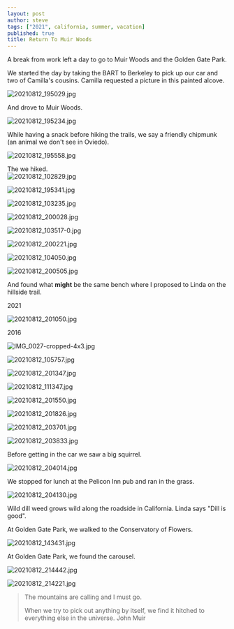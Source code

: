 ```yaml
---
layout: post
author: steve
tags: ["2021", california, summer, vacation]
published: true
title: Return To Muir Woods
---
```

A break from work left a day to go to Muir Woods and the Golden Gate Park.  

We started the day by taking the BART to Berkeley to pick up our car and two of Camilla's cousins.  Camilla requested a picture in this painted alcove.  

![20210812_195029.jpg]({{site.baseurl}}/assets/media/20210812_195029.jpg)

And drove to Muir Woods.  

![20210812_195234.jpg]({{site.baseurl}}/assets/media/20210812_195234.jpg)

While having a snack before hiking the trails, we say a friendly chipmunk (an animal we don't see in Oviedo).  

![20210812_195558.jpg]({{site.baseurl}}/assets/media/20210812_195558.jpg)

The we hiked.  
![20210812_102829.jpg]({{site.baseurl}}/assets/media/20210812_102829.jpg)

![20210812_195341.jpg]({{site.baseurl}}/assets/media/20210812_195341.jpg)

![20210812_103235.jpg]({{site.baseurl}}/assets/media/20210812_103235.jpg)

![20210812_200028.jpg]({{site.baseurl}}/assets/media/20210812_200028.jpg)

![20210812_103517-0.jpg]({{site.baseurl}}/assets/media/20210812_103517-0.jpg)

![20210812_200221.jpg]({{site.baseurl}}/assets/media/20210812_200221.jpg)

![20210812_104050.jpg]({{site.baseurl}}/assets/media/20210812_104050.jpg)

![20210812_200505.jpg]({{site.baseurl}}/assets/media/20210812_200505.jpg)

And found what __might__ be the same bench where I proposed to Linda on the hillside trail.  

2021  

![20210812_201050.jpg]({{site.baseurl}}/assets/media/20210812_201050.jpg)

2016  

![IMG_0027-cropped-4x3.jpg]({{site.baseurl}}/assets/mediaIMG_0027-cropped-4x3.jpg)

![20210812_105757.jpg]({{site.baseurl}}/assets/media/20210812_105757.jpg)

![20210812_201347.jpg]({{site.baseurl}}/assets/media/20210812_201347.jpg)

![20210812_111347.jpg]({{site.baseurl}}/assets/media/20210812_111347.jpg)

![20210812_201550.jpg]({{site.baseurl}}/assets/media/20210812_201550.jpg)

![20210812_201826.jpg]({{site.baseurl}}/assets/media/20210812_201826.jpg)

![20210812_203701.jpg]({{site.baseurl}}/assets/media/20210812_203701.jpg)

![20210812_203833.jpg]({{site.baseurl}}/assets/media/20210812_203833.jpg)

Before getting in the car we saw a big squirrel.  

![20210812_204014.jpg]({{site.baseurl}}/assets/media/20210812_204014.jpg)

We stopped for lunch at the Pelicon Inn pub and ran in the grass.  

![20210812_204130.jpg]({{site.baseurl}}/assets/media/20210812_204130.jpg)

Wild dill weed grows wild along the roadside in California.  Linda says "Dill is good".  

At Golden Gate Park, we walked to the Conservatory of Flowers.  

![20210812_143431.jpg]({{site.baseurl}}/assets/media/20210812_143431.jpg)

At Golden Gate Park, we found the carousel.  

![20210812_214442.jpg]({{site.baseurl}}/assets/media/20210812_214442.jpg)

![20210812_214221.jpg]({{site.baseurl}}/assets/media/20210812_214221.jpg)

>The mountains are calling and I must go.  
>
>When we try to pick out anything by itself, we find it hitched to everything else in the universe.
>John Muir
